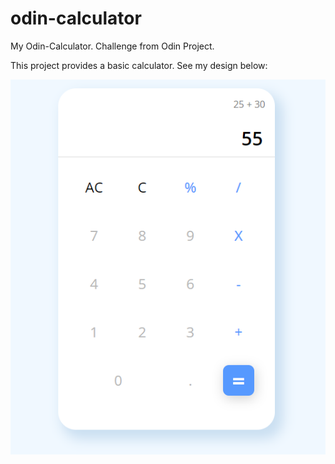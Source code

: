 # odin-calculator

My Odin-Calculator. Challenge from Odin Project.

This project provides a basic calculator. See my design below:

![alt text](my-odin-calculator.png)
